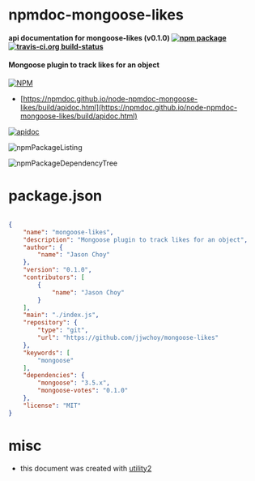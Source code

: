 # npmdoc-mongoose-likes

#### api documentation for  mongoose-likes (v0.1.0)  [![npm package](https://img.shields.io/npm/v/npmdoc-mongoose-likes.svg?style=flat-square)](https://www.npmjs.org/package/npmdoc-mongoose-likes) [![travis-ci.org build-status](https://api.travis-ci.org/npmdoc/node-npmdoc-mongoose-likes.svg)](https://travis-ci.org/npmdoc/node-npmdoc-mongoose-likes)

#### Mongoose plugin to track likes for an object

[![NPM](https://nodei.co/npm/mongoose-likes.png?downloads=true&downloadRank=true&stars=true)](https://www.npmjs.com/package/mongoose-likes)

- [https://npmdoc.github.io/node-npmdoc-mongoose-likes/build/apidoc.html](https://npmdoc.github.io/node-npmdoc-mongoose-likes/build/apidoc.html)

[![apidoc](https://npmdoc.github.io/node-npmdoc-mongoose-likes/build/screenCapture.buildCi.browser.%252Ftmp%252Fbuild%252Fapidoc.html.png)](https://npmdoc.github.io/node-npmdoc-mongoose-likes/build/apidoc.html)

![npmPackageListing](https://npmdoc.github.io/node-npmdoc-mongoose-likes/build/screenCapture.npmPackageListing.svg)

![npmPackageDependencyTree](https://npmdoc.github.io/node-npmdoc-mongoose-likes/build/screenCapture.npmPackageDependencyTree.svg)



# package.json

```json

{
    "name": "mongoose-likes",
    "description": "Mongoose plugin to track likes for an object",
    "author": {
        "name": "Jason Choy"
    },
    "version": "0.1.0",
    "contributors": [
        {
            "name": "Jason Choy"
        }
    ],
    "main": "./index.js",
    "repository": {
        "type": "git",
        "url": "https://github.com/jjwchoy/mongoose-likes"
    },
    "keywords": [
        "mongoose"
    ],
    "dependencies": {
        "mongoose": "3.5.x",
        "mongoose-votes": "0.1.0"
    },
    "license": "MIT"
}
```



# misc
- this document was created with [utility2](https://github.com/kaizhu256/node-utility2)
